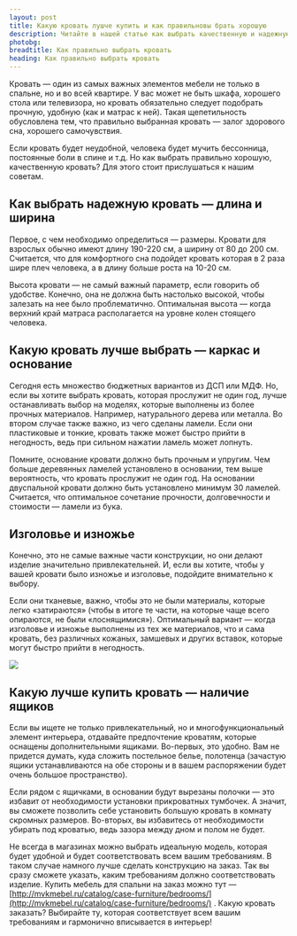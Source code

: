 ```yaml
---
layout: post
title: Какую кровать лушче купить и как правильновы брать хорошую
description: Читайте в нашей статье как выбрать качественную и надежную кровать. Только полезная и актуальная информация
photobg: 
breadtitle: Как правильно выбрать кровать
heading: Как правильно выбрать кровать
---
```


Кровать — один из самых важных элементов мебели не только в спальне, но и во всей квартире. У вас может не быть шкафа, хорошего стола или телевизора, но кровать обязательно следует подобрать прочную, удобную (как и матрас к ней). Такая щепетильность обусловлена тем, что правильно выбранная кровать — залог здорового сна, хорошего самочувствия.

Если кровать будет неудобной, человека будет мучить бессонница, постоянные боли в спине и т.д. Но как выбрать правильно хорошую, качественную кровать? Для этого стоит прислушаться к нашим советам.

## Как выбрать надежную кровать — длина и ширина

Первое, с чем необходимо определиться — размеры. Кровати для взрослых обычно имеют длину 190-220 см, а ширину от 80 до 200 см. Считается, что для комфортного сна подойдет кровать которая в 2 раза шире плеч человека, а в длину больше роста на 10-20 см.

Высота кровати — не самый важный параметр, если говорить об удобстве. Конечно, она не должна быть настолько высокой, чтобы залезать на нее было проблематично. Оптимальная высота — когда верхний край матраса располагается на уровне колен стоящего человека.

## Какую кровать лучше выбрать — каркас и основание

Сегодня есть множество бюджетных вариантов из ДСП или МДФ. Но, если вы хотите выбрать кровать, которая прослужит не один год, лучше останавливать выбор на моделях, которые выполнены из более прочных материалов. Например, натурального дерева или металла. Во втором случае также важно, из чего сделаны ламели. Если они пластиковые и тонкие, кровать также может быстро прийти в негодность, ведь при сильном нажатии ламель может лопнуть.

Помните, основание кровати должно быть прочным и упругим. Чем больше деревянных ламелей установлено в основании, тем выше вероятность, что кровать прослужит не один год. На основании двуспальной кровати должно быть установлено минимум 30 ламелей. Считается, что оптимальное сочетание прочности, долговечности и стоимости — ламели из бука.

## Изголовье и изножье

Конечно, это не самые важные части конструкции, но они делают изделие значительно привлекательней. И, если вы хотите, чтобы у вашей кровати было изножье и изголовье, подойдите внимательно к выбору.

Если они тканевые, важно, чтобы это не были материалы, которые легко «затираются» (чтобы в итоге те части, на которые чаще всего опираются, не были «лоснящимися»). Оптимальный вариант — когда изголовье и изножье выполнены из тех же материалов, что и сама кровать, без различных кожаных, замшевых и других вставок, которые могут быстро прийти в негодность.

![](https://pochitai.club/images/kak-pravilno-vybrat-krovat-v-spalnju.jpg)

## Какую лучше купить кровать — наличие ящиков

Если вы ищете не только привлекательный, но и многофункциональный элемент интерьера, отдавайте предпочтение кроватям, которые оснащены дополнительными ящиками. Во-первых, это удобно. Вам не придется думать, куда сложить постельное белье, полотенца (зачастую ящики устанавливаются на обе стороны и в вашем распоряжении будет очень большое пространство).

Если рядом с ящичками, в основании будут вырезаны полочки — это избавит от необходимости установки прикроватных тумбочек. А значит, вы сможете позволить себе установить большую кровать в комнату скромных размеров. Во-вторых, вы избавитесь от необходимости убирать под кроватью, ведь зазора между дном и полом не будет.

Не всегда в магазинах можно выбрать идеальную модель, которая будет удобной и будет соответствовать всем вашим требованиям. В таком случае намного лучше сделать конструкцию на заказ. Так вы сразу сможете указать, каким требованиям должно соответствовать изделие. Купить мебель для спальни на заказ можно тут — [http://mvkmebel.ru/catalog/case-furniture/bedrooms/](http://mvkmebel.ru/catalog/case-furniture/bedrooms/) . Какую кровать заказать? Выбирайте ту, которая соответствует всем вашим требованиям и гармонично вписывается в интерьер!

